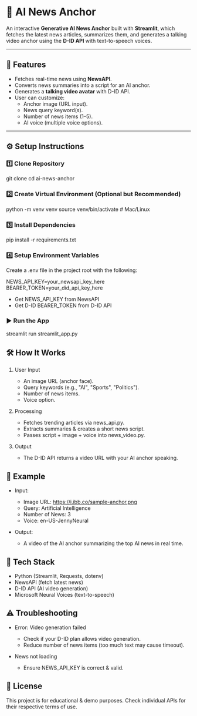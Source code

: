 # 🎥 AI News Anchor  

An interactive **Generative AI News Anchor** built with **Streamlit**, which fetches the latest news articles, summarizes them, and generates a talking video anchor using the **D-ID API** with text-to-speech voices.  

---

## 🚀 Features  
- Fetches real-time news using **NewsAPI**.  
- Converts news summaries into a script for an AI anchor.  
- Generates a **talking video avatar** with D-ID API.  
- User can customize:  
  - Anchor image (URL input).  
  - News query keyword(s).  
  - Number of news items (1–5).  
  - AI voice (multiple voice options).  

---

## ⚙️ Setup Instructions  

### 1️⃣ Clone Repository  

git clone <your-repo-url>
cd ai-news-anchor

### 2️⃣ Create Virtual Environment (Optional but Recommended)

python -m venv venv
source venv/bin/activate   # Mac/Linux

### 3️⃣ Install Dependencies
pip install -r requirements.txt

### 4️⃣ Setup Environment Variables

Create a .env file in the project root with the following:

NEWS_API_KEY=your_newsapi_key_here
BEARER_TOKEN=your_did_api_key_here


- Get NEWS_API_KEY from NewsAPI
- Get D-ID BEARER_TOKEN from D-ID API

### ▶️ Run the App
streamlit run streamlit_app.py

## 🛠️ How It Works

1. User Input

   - An image URL (anchor face).
   - Query keywords (e.g., "AI", "Sports", "Politics").
   - Number of news items.
   - Voice option.

2. Processing
   - Fetches trending articles via news_api.py.
   - Extracts summaries & creates a short news script.
   - Passes script + image + voice into news_video.py.

3. Output
   - The D-ID API returns a video URL with your AI anchor speaking.

## 📌 Example

- Input:
   - Image URL: https://i.ibb.co/sample-anchor.png
   - Query: Artificial Intelligence
   - Number of News: 3
   - Voice: en-US-JennyNeural

- Output:
   - A video of the AI anchor summarizing the top AI news in real time.

## 🧰 Tech Stack

- Python (Streamlit, Requests, dotenv)
- NewsAPI (fetch latest news)
- D-ID API (AI video generation)
- Microsoft Neural Voices (text-to-speech)

## ⚠️ Troubleshooting

- Error: Video generation failed

   - Check if your D-ID plan allows video generation.
   - Reduce number of news items (too much text may cause timeout).

- News not loading
  - Ensure NEWS_API_KEY is correct & valid.

## 📜 License

This project is for educational & demo purposes. Check individual APIs for their respective terms of use.

